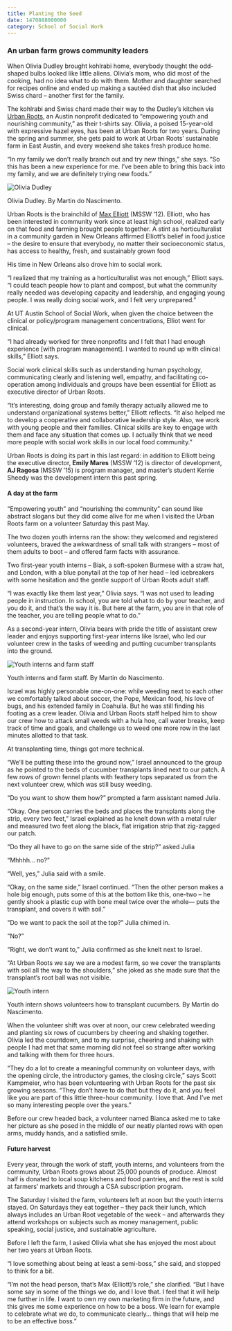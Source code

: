 ```yaml
--- 
title: Planting the Seed
date: 1470888000000
category: School of Social Work
---
```


### An urban farm grows community leaders

When Olivia Dudley brought kohlrabi home, everybody thought the odd-shaped bulbs looked like little aliens. Olivia’s mom, who did most of the cooking, had no idea what to do with them. Mother and daughter searched for recipes online and ended up making a sautéed dish that also included Swiss chard – another first for the family.

The kohlrabi and Swiss chard made their way to the Dudley’s kitchen via [Urban Roots](http://urbanrootsatx.org/), an Austin nonprofit dedicated to “empowering youth and nourishing community,” as their t-shirts say. Olivia, a poised 15-year-old with expressive hazel eyes, has been at Urban Roots for two years. During the spring and summer, she gets paid to work at Urban Roots’ sustainable farm in East Austin, and every weekend she takes fresh produce home.

“In my family we don’t really branch out and try new things,” she says. “So this has been a new experience for me. I’ve been able to bring this back into my family, and we are definitely trying new foods.”

![Olivia Dudley](http://research.utexas.edu/showcase/assets/js/fileman/Uploads/Urban-Roots-Olivia.jpg)

Olivia Dudley. By Martin do Nascimento.

Urban Roots is the brainchild of [Max Elliott](http://urbanrootsatx.org/about/staff/) (MSSW ’12). Elliott, who has been interested in community work since at least high school, realized early on that food and farming brought people together. A stint as horticulturalist in a community garden in New Orleans affirmed Elliott’s belief in food justice – the desire to ensure that everybody, no matter their socioeconomic status, has access to healthy, fresh, and sustainably grown food

His time in New Orleans also drove him to social work.

“I realized that my training as a horticulturalist was not enough,” Elliott says. “I could teach people how to plant and compost, but what the community really needed was developing capacity and leadership, and engaging young people. I was really doing social work, and I felt very unprepared.”

At UT Austin School of Social Work, when given the choice between the clinical or policy/program management concentrations, Elliot went for clinical.

“I had already worked for three nonprofits and I felt that I had enough experience \[with program management\]. I wanted to round up with clinical skills,” Elliott says.

Social work clinical skills such as understanding human psychology, communicating clearly and listening well, empathy, and facilitating co-operation among individuals and groups have been essential for Elliott as executive director of Urban Roots.

“It’s interesting, doing group and family therapy actually allowed me to understand organizational systems better,” Elliott reflects. “It also helped me to develop a cooperative and collaborative leadership style. Also, we work with young people and their families. Clinical skills are key to engage with them and face any situation that comes up. I actually think that we need more people with social work skills in our local food community.”

Urban Roots is doing its part in this last regard: in addition to Elliott being the executive director, **Emily Mares** (MSSW ’12) is director of development, **AJ Ragosa** (MSSW ’15) is program manager, and master’s student Kerrie Sheedy was the development intern this past spring.

#### **A day at the farm**

“Empowering youth” and “nourishing the community” can sound like abstract slogans but they did come alive for me when I visited the Urban Roots farm on a volunteer Saturday this past May.

The two dozen youth interns ran the show: they welcomed and registered volunteers, braved the awkwardness of small talk with strangers – most of them adults to boot – and offered farm facts with assurance.

Two first-year youth interns – Biak, a soft-spoken Burmese with a straw hat, and London, with a blue ponytail at the top of her head – led icebreakers with some hesitation and the gentle support of Urban Roots adult staff.

“I was exactly like them last year,” Olivia says. “I was not used to leading people in instruction. In school, you are told what to do by your teacher, and you do it, and that’s the way it is. But here at the farm, you are in that role of the teacher, you are telling people what to do.”

As a second-year intern, Olivia bears with pride the title of assistant crew leader and enjoys supporting first-year interns like Israel, who led our volunteer crew in the tasks of weeding and putting cucumber transplants into the ground.

![Youth interns and farm staff](http://research.utexas.edu/showcase/assets/js/fileman/Uploads/Urban-Roots-1.jpg)

Youth interns and farm staff. By Martin do Nascimento.

Israel was highly personable one-on-one: while weeding next to each other we comfortably talked about soccer, the Pope, Mexican food, his love of bugs, and his extended family in Coahuila. But he was still finding his footing as a crew leader. Olivia and Urban Roots staff helped him to show our crew how to attack small weeds with a hula hoe, call water breaks, keep track of time and goals, and challenge us to weed one more row in the last minutes allotted to that task.

At transplanting time, things got more technical.

“We’ll be putting these into the ground now,” Israel announced to the group as he pointed to the beds of cucumber transplants lined next to our patch. A few rows of grown fennel plants with feathery tops separated us from the next volunteer crew, which was still busy weeding.

“Do you want to show them how?” prompted a farm assistant named Julia.

“Okay. One person carries the beds and places the transplants along the strip, every two feet,” Israel explained as he knelt down with a metal ruler and measured two feet along the black, flat irrigation strip that zig-zagged our patch.

“Do they all have to go on the same side of the strip?” asked Julia

“Mhhhh… no?”

“Well, yes,” Julia said with a smile.

“Okay, on the same side,” Israel continued. “Then the other person makes a hole big enough, puts some of this at the bottom like this, one-two – he gently shook a plastic cup with bone meal twice over the whole— puts the transplant, and covers it with soil.”

“Do we want to pack the soil at the top?” Julia chimed in.

“No?”

“Right, we don’t want to,” Julia confirmed as she knelt next to Israel.

“At Urban Roots we say we are a modest farm, so we cover the transplants with soil all the way to the shoulders,” she joked as she made sure that the transplant’s root ball was not visible.

![Youth intern](http://research.utexas.edu/showcase/assets/js/fileman/Uploads/Urban-Roots-2.jpg)

Youth intern shows volunteers how to transplant cucumbers. By Martin do Nascimento.

When the volunteer shift was over at noon, our crew celebrated weeding and planting six rows of cucumbers by cheering and shaking together. Olivia led the countdown, and to my surprise, cheering and shaking with people I had met that same morning did not feel so strange after working and talking with them for three hours.

“They do a lot to create a meaningful community on volunteer days, with the opening circle, the introductory games, the closing circle,” says Scott Kampmeier, who has been volunteering with Urban Roots for the past six growing seasons. “They don’t have to do that but they do it, and you feel like you are part of this little three-hour community. I love that. And I’ve met so many interesting people over the years.”

Before our crew headed back, a volunteer named Bianca asked me to take her picture as she posed in the middle of our neatly planted rows with open arms, muddy hands, and a satisfied smile.

#### **Future harvest**

Every year, through the work of staff, youth interns, and volunteers from the community, Urban Roots grows about 25,000 pounds of produce. Almost half is donated to local soup kitchens and food pantries, and the rest is sold at farmers’ markets and through a CSA subscription program.

The Saturday I visited the farm, volunteers left at noon but the youth interns stayed. On Saturdays they eat together – they pack their lunch, which always includes an Urban Root vegetable of the week – and afterwards they attend workshops on subjects such as money management, public speaking, social justice, and sustainable agriculture.

Before I left the farm, I asked Olivia what she has enjoyed the most about her two years at Urban Roots.

“I love something about being at least a semi-boss,” she said, and stopped to think for a bit.

“I’m not the head person, that’s Max (Elliott)’s role,” she clarified. “But I have some say in some of the things we do, and I love that. I feel that it will help me further in life. I want to own my own marketing firm in the future, and this gives me some experience on how to be a boss. We learn for example to celebrate what we do, to communicate clearly… things that will help me to be an effective boss.”